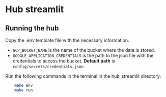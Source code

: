 # Hub streamlit

## Running the hub

Copy the .env.template file with the necessary information.
- `GCP_BUCKET_NAME` is the name of the bucket where the data is stored.
- `GOOGLE_APPLICATION_CREDENTIALS` is the path to the json file with the credentials to access the bucket. **Default path** is `config/secrets/credentials.json`


Run the following commands in the terminal in the hub_streamlit directory:
```bash
    make env 
    make run
```
